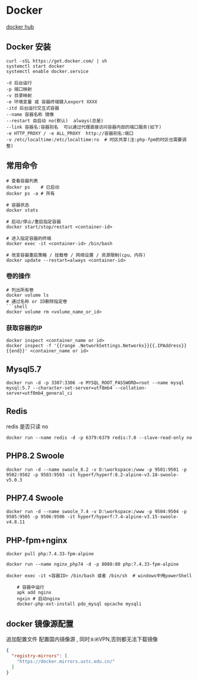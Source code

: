 

# Docker

[docker hub](https://hub.docker.com)

## Docker 安装
```shell
curl -sSL https://get.docker.com/ | sh
systemctl start docker
systemctl enable docker.service
```
```shell
-d 后台运行
-p 端口映射
-v 目录映射
-e 环境变量 或 容器终端键入export XXXX
-itd 后台运行交互式容器
--name 容器名称 镜像
--restart 自启动 no(默认)  always(总是)
--link 容器名:容器别名  可以通过代理直接访问容器内部的端口服务(如下)
-e HTTP_PROXY / -e ALL_PROXY  http://容器别名:端口 
-v /etc/localtime:/etc/localtime:ro  # 时区共享(注:php-fpm的时区也需要调整)
```

## 常用命令
```shell
# 查看容器列表
docker ps    # 已启动
docker ps -a # 所有

# 容器状态
docker stats

# 启动/停止/重启指定容器
docker start/stop/restart <container-id>

# 进入指定容器的终端
docker exec -it <container-id> /bin/bash

# 改变容器重启策略 / 挂载卷 / 网络设置 / 资源限制(cpu、内存)
docker update --restart=always <container-id>

```

### 卷的操作
```shell
# 列出所有卷
docker volume ls
# 通过名称 or ID删除指定卷
```shell
docker volume rm <volume_name_or_id>
```

### 获取容器的IP
```shell
docker inspect <container_name or id>
docker inspect -f '{{range .NetworkSettings.Networks}}{{.IPAddress}}{{end}}' <container_name or id>
```

## Mysql5.7
```shell
docker run -d -p 3307:3306 -e MYSQL_ROOT_PASSWORD=root --name mysql mysql:5.7 --character-set-server=utf8mb4 --collation-server=utf8mb4_general_ci
```

## Redis
redis 是否只读 no
```shell
docker run --name redis -d -p 6379:6379 redis:7.0 --slave-read-only no
```

## PHP8.2 Swoole
```shell
docker run -d --name swoole_8.2 -v D:\workspace:/www -p 9501:9501 -p 9502:9502 -p 9503:9503 -it hyperf/hyperf:8.2-alpine-v3.18-swoole-v5.0.3
```

## PHP7.4 Swoole
```shell
docker run -d --name swoole_7.4 -v D:\workspace:/www -p 9504:9504 -p 9505:9505 -p 9506:9506 -it hyperf/hyperf:7.4-alpine-v3.15-swoole-v4.8.11
```


## PHP-fpm+nginx
```shell
docker pull php:7.4.33-fpm-alpine

docker run --name nginx_php74 -d -p 8080:80 php:7.4.33-fpm-alpine

docker exec -it <容器ID> /bin/bash 或者 /bin/sh  # windows中用powerShell

    # 容器中运行
    apk add nginx
    ngxin # 启动nginx
    docker-php-ext-install pdo_mysql opcache mysqli
```



## docker 镜像源配置
追加配置文件 配置国内镜像源 , 同时`关闭`VPN,否则都无法下载镜像
```json
{
  "registry-mirrors": [
    "https://docker.mirrors.ustc.edu.cn/"
  ]
}
```
